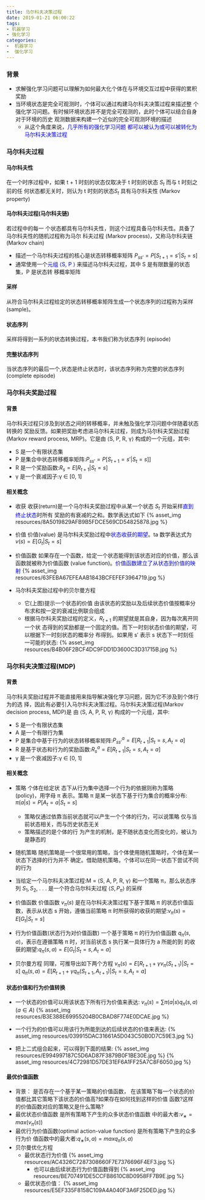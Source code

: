 ```yaml
---
title: 马尔科夫决策过程
date: 2019-01-21 06:00:22
tags: 
- 机器学习
- 强化学习
categories: 
-  机器学习
-  强化学习
---
```


### 背景
- 求解强化学习问题可以理解为如何最大化个体在与环境交互过程中获得的累积奖励
- 当环境状态是完全可观测时，个体可以通过构建马尔科夫决策过程来描述整 个强化学习问题。有时候环境状态并不是完全可观测的，此时个体可以结合自身对于环境的历史 观测数据来构建一个近似的完全可观测环境的描述
  - 从这个角度来说，<font color='blue'>几乎所有的强化学习问题 都可以被认为或可以被转化为马尔科夫决策过程</font>
  

### 马尔科夫过程
#### 马尔科夫性
  在一个时序过程中，如果 t + 1 时刻的状态仅取决于 t 时刻的状态 $S_t$ 而与 t 时刻之前的任 何状态都无关时，则认为 t 时刻的状态$S_t$ 具有马尔科夫性 (Markov property)
  
#### 马尔科夫过程(马尔科夫链)
  若过程中的每一 个状态都具有马尔科夫性，则这个过程具备马尔科夫性。具备了马尔科夫性的随机过程称为马尔 科夫过程 (Markov process)，又称马尔科夫链 (Markov chain)
  - 描述一个马尔科夫过程的核心是状态转移概率矩阵
    $P_{ss′} = P [S_{t+1} = s′|S_t = s]$
  - 通常使用一个<font color='blue'>元组 ⟨S, P ⟩</font> 来描述马尔科夫过程，其中 S 是有限数量的状态集，P 是状态转 移概率矩阵

#### 采样
  从符合马尔科夫过程给定的状态转移概率矩阵生成一个状态序列的过程称为采样(sample)。

#### 状态序列
  采样将得到一系列的状态转换过程，本书我们称为状态序列 (episode)

#### 完整状态序列
  当状态序列的最后一个,状态是终止状态时，该状态序列称为完整的状态序列 (complete episode)
  
  
### 马尔科夫奖励过程
#### 背景
马尔科夫过程只涉及到状态之间的转移概率，并未触及强化学习问题中伴随着状态转换的 奖励反馈。如果把奖励考虑进马尔科夫过程，则成为马尔科夫奖励过程(Markov reward process, MRP)。它是由 ⟨S, P, R, γ⟩ 构成的一个元组，其中:
- S 是一个有限状态集
- P 是集合中状态转移概率矩阵:$P_{ss′} = P [S_{t+1} = s′|S_t = s]]$
- R 是一个奖励函数:$R_s = E [R_{t+1}|S_t = s]$
- γ 是一个衰减因子:γ ∈ [0, 1]

#### 相关概念
- 收获
收获(return)是一个马尔科夫奖励过程中从某一个状态 $S_t$ 开始采样<font color='blue'>直到终止状态</font>时所有 奖励的有衰减的之和。数学表达式如下
{% asset_img resources/8A5019829AFB9B5FDCE569CD54825878.jpg %}
- 价值
价值(value) 是马尔科夫奖励过程中<font color='blue'>状态收获的期望</font>。ta 数学表达式为
$v(s) = E [G_t|S_t = s]$
- 价值函数
如果存在一个函数，给定一个状态能得到该状态对应的价值，那么该函数就被称为价值函数 (value function)。<font color='blue'>价值函数建立了从状态到价值的映射</font>
{% asset_img resources/63FEBA67EFEAAB1843BCFEFEF3964719.jpg %}

- 马尔科夫奖励过程中的贝尔曼方程
  - 它(上图)提示一个状态的价值 由该状态的奖励以及后续状态价值按概率分布求和按一定的衰减比例联合组成
  - 根据马尔科夫奖励过程的定义，$R_{t+1}$ 的期望就是其自身，因为每次离开同一个状 态得到的奖励都是一个固定的值。而下一时刻状态价值的期望，可以根据下一时刻状态的概率分 布得到。如果用 s′ 表示 s 状态下一时刻任一可能的状态:
  {% asset_img resources/B4B06F2BCF4DC9FDD1D3600C3D31715B.jpg %}


### 马尔科夫决策过程(MDP)
#### 背景
马尔科夫奖励过程并不能直接用来指导解决强化学习问题，因为它不涉及到个体行为的选 择，因此有必要引入马尔科夫决策过程。马尔科夫决策过程(Markov decision process, MDP)是 由 ⟨S, A, P, R, γ⟩ 构成的一个元组，其中:
- S 是一个有限状态集
- A 是一个有限行为集
- P 是集合中基于行为的状态转移概率矩阵:$P^a_{ss'} = E [R_{t+1} |S_t = s, A_t = a]$
- R 是基于状态和行为的奖励函数:$R_s^a = E [R_{t+1}|S_t = s, A_t = a]$
- γ 是一个衰减因子:γ ∈ [0, 1]

#### 相关概念
- 策略
个体在给定状 态下从行为集中选择一个行为的依据则称为策略 (policy)，用字母 π 表示。策略 π 是某一状态下基于行为集合的概率分布:
$π(a|s)=P[A_t =a|S_t =s]$
  - 策略仅通过依靠当前状态就可以产生一个个体的行为，可以说策略 仅与当前状态相关，而与历史状态无关
  - 策略描述的是个体的行 为产生的机制，是不随状态变化而变化的，被认为是静态的

- 随机策略
随机策略是一个很常用的策略，当个体使用随机策略时，个体在某一状态下选择的行为并不 确定。借助随机策略，个体可以在同一状态下尝试不同的行为

- 当给定一个马尔科夫决策过程:M = ⟨S, A, P, R, γ⟩ 和一个策略 π，那么状态序列 $S_1, S_2$, . . . 是一个符合马尔科夫过程 $⟨S, P_π⟩$ 的采样

- 价值函数
价值函数 $v_π(s)$ 是在马尔科夫决策过程下基于策略 π 的状态价值函数，表示从状态 s 开始，遵循当前策略 π 时所获得的收获的期望:$v_π(s) = E [G_t|S_t = s]$

- 行为价值函数(状态行为对价值函数)
一个基于策略 π 的行为价值函数 $q_π(s,a)$，表示在遵循策略 π 时，对当前状态 s 执行某一具体行为 a 所能的到 的收获的期望:$q_π(s,a) = E[G_t|S_t = s,A_t = a]$
- 贝尔曼方程 
同理，可推导出如下两个方程
$v_π(s) = E [R_{t+1} + γv_π(S_{t+1})|S_t = s]$
$q_π(s, a) = E [R_{t+1} + γq_π(S_{t+1}, A_{t+1})|S_t = s, A_t = a]$

#### 状态价值和行为价值转换
- 一个状态的价值可以用该状态下所有行为价值来表达:
$v_\pi(s) = \sum \pi(a|s)q_\pi(s,a) (a\in A)$
{% asset_img resources/B3E388E69955204B0CBAD8F774E0DCAE.jpg %}

- 一个行为的价值可以用该行为所能到达的后续状态的价值来表达:
{% asset_img resources/039915DAC31661A5D043C50B0D7C59E3.jpg %}

- 把上二式组合起来，可以得到下面的结果:
{% asset_img resources/E994997187C5D6AD87F3879B0F1BE30E.jpg %}
{% asset_img resources/4C72981D57DE31EF6A1FF25A7C8F6050.jpg %}


#### 最优价值函数
- 背景：
  是否存在一个基于某一策略的价值函数， 在该策略下每一个状态的价值都比其它策略下该状态的价值高?如果存在如何找到这样的价值 函数?这样的价值函数对应的策略又是什么策略?
- 最优状态价值函数
  是所有策略下产生的众多状态价值函数 中的最大者:$v_∗ = max (v_π(s))$
- 最优行为价值函数(optimal action-value function)
  是所有策略下产生的众多行为价 值函数中的最大者:$q_∗(s,a) = max q_π(s,a)$
- 贝尔曼优化方程
  - 最优状态行为价值
  {% asset_img resources/AC4326C7287308660F7E7376696F4EF3.jpg %}
    - 也可以由后续状态行为价值函数得到
      {% asset_img resources/BE707491DE5CCFB8610C8D0958FF7B9E.jpg %}
  - 最优状态价值：
  {% asset_img resources/E5EF335F8158C109A4A040F3A6F25DED.jpg %}

